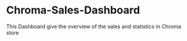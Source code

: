 # Chroma-Sales-Dashboard
This Dashboard give the overview of the sales and statistics in Chroma store
